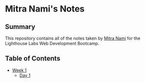 # Mitra Nami's Notes

## Summary

This repository contains all of the notes taken by [Mitra Nami](https://github.com/MitraNami) for the Lighthouse Labs Web Development Bootcamp.

## Table of Contents

* [Week 1](./Week_1)
  * [Day 1](./Week_1/Day_1)

  

